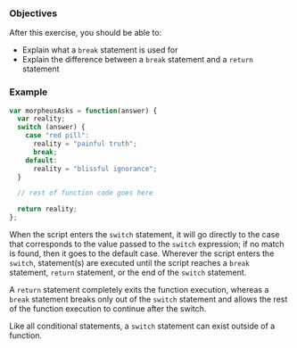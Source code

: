 <!--{ ids:[169], language:'JavaScript', type:'workshop', order: 6, name:'switch Statements II', description:'A break statement is different from a return statement' } -->
### Objectives

After this exercise, you should be able to:

- Explain what a `break` statement is used for
- Explain the difference between a `break` statement and a `return` statement

### Example

```js
var morpheusAsks = function(answer) {
  var reality;
  switch (answer) {
    case "red pill":
      reality = "painful truth";
      break;
    default:
      reality = "blissful ignorance";
  }

  // rest of function code goes here

  return reality;
};
```

When the script enters the `switch` statement, it will go directly to the case that corresponds to the value passed to the `switch` expression; if no match is found, then it goes to the default case. Wherever the script enters the `switch`, statement(s) are executed until the script reaches a `break` statement, `return` statement, or the end of the `switch` statement.

A `return` statement completely exits the function execution, whereas a `break` statement breaks only out of the `switch` statement and allows the rest of the function execution to continue after the switch.

Like all conditional statements, a `switch` statement can exist outside of a function.
